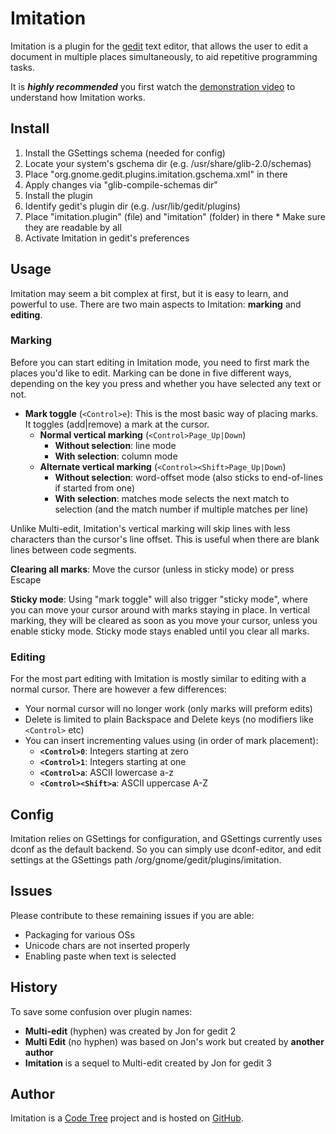 # Imitation
Imitation is a plugin for the [gedit](https://wiki.gnome.org/Apps/Gedit) text editor, that allows the user to edit a document in multiple places simultaneously, to aid repetitive programming tasks.

It is **_highly recommended_** you first watch the [demonstration video](https://codetree.com.au/imitation/) to understand how Imitation works.

## Install
1. Install the GSettings schema (needed for config)
  1. Locate your system's gschema dir (e.g. /usr/share/glib-2.0/schemas)
  1. Place "org.gnome.gedit.plugins.imitation.gschema.xml" in there
  1. Apply changes via "glib-compile-schemas dir"
1. Install the plugin
  1. Identify gedit's plugin dir (e.g. /usr/lib/gedit/plugins)
  1. Place "imitation.plugin" (file) and "imitation" (folder) in there
    * Make sure they are readable by all
  1. Activate Imitation in gedit's preferences

## Usage
Imitation may seem a bit complex at first, but it is easy to learn, and powerful to use. There are two main aspects to Imitation: **marking** and **editing**.

### Marking
Before you can start editing in Imitation mode, you need to first mark the places you'd like to edit. Marking can be done in five different ways, depending on the key you press and whether you have selected any text or not.

* **Mark toggle** (`<Control>e`): This is the most basic way of placing marks. It toggles (add|remove) a mark at the cursor.
  * **Normal vertical marking** (`<Control>Page_Up|Down`)
    * **Without selection**: line mode
    * **With selection**: column mode
  * **Alternate vertical marking** (`<Control><Shift>Page_Up|Down`)
    * **Without selection**: word-offset mode (also sticks to end-of-lines if started from one)
    * **With selection**: matches mode selects the next match to selection (and the match number if multiple matches per line)

Unlike Multi-edit, Imitation's vertical marking will skip lines with less characters than the cursor's line offset. This is useful when there are blank lines between code segments.

**Clearing all marks**: Move the cursor (unless in sticky mode) or press Escape

**Sticky mode**: Using "mark toggle" will also trigger "sticky mode", where you can move your cursor around with marks staying in place. In vertical marking, they will be cleared as soon as you move your cursor, unless you enable sticky mode. Sticky mode stays enabled until you clear all marks.

### Editing
For the most part editing with Imitation is mostly similar to editing with a normal cursor. There are however a few differences:

* Your normal cursor will no longer work (only marks will preform edits)
* Delete is limited to plain Backspace and Delete keys (no modifiers like `<Control>` etc)
* You can insert incrementing values using (in order of mark placement):
  * **`<Control>0`**: Integers starting at zero
  * **`<Control>1`**: Integers starting at one
  * **`<Control>a`**: ASCII lowercase a-z
  * **`<Control><Shift>a`**: ASCII uppercase A-Z

## Config
Imitation relies on GSettings for configuration, and GSettings currently uses dconf as the default backend. So you can simply use dconf-editor, and edit settings at the GSettings path /org/gnome/gedit/plugins/imitation.

## Issues
Please contribute to these remaining issues if you are able:
* Packaging for various OSs
* Unicode chars are not inserted properly
* Enabling paste when text is selected

## History
To save some confusion over plugin names:
* **Multi-edit** (hyphen) was created by Jon for gedit 2
* **Multi Edit** (no hyphen) was based on Jon's work but created by **another author**
* **Imitation** is a sequel to Multi-edit created by Jon for gedit 3

## Author
Imitation is a [Code Tree](https://codetree.com.au/) project and is hosted on [GitHub](https://github.com/code-tree/imitation/).
